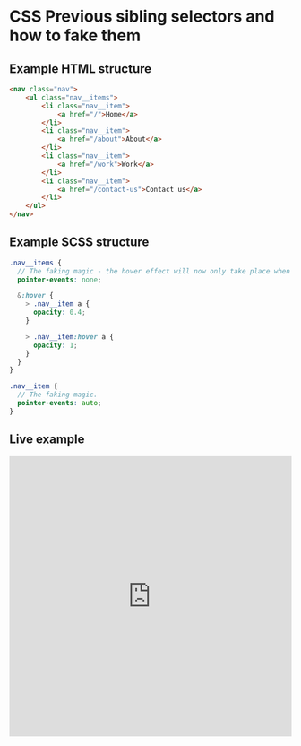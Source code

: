 # CSS Previous sibling selectors and how to fake them

## Example HTML structure
```html
<nav class="nav">
    <ul class="nav__items">
        <li class="nav__item">
            <a href="/">Home</a>
        </li>
        <li class="nav__item">
            <a href="/about">About</a>
        </li>
        <li class="nav__item">
            <a href="/work">Work</a>
        </li>
        <li class="nav__item">
            <a href="/contact-us">Contact us</a>
        </li>
    </ul>
</nav>
```

## Example SCSS structure
```scss
.nav__items {
  // The faking magic - the hover effect will now only take place when hovering on a child element.
  pointer-events: none;

  &:hover {
    > .nav__item a {
      opacity: 0.4;
    }

    > .nav__item:hover a {
      opacity: 1;
    }
  }
}

.nav__item {
  // The faking magic.
  pointer-events: auto;
}
```

## Live example
<iframe height="500" width="100%" scrolling="no" title="CSS Previous sibling selectors and how to fake them" src="https://codepen.io/jackkemm/embed/preview/XWPzNZK?default-tab=result&theme-id=default" frameborder="no" loading="lazy" allowtransparency="true" allowfullscreen="true">
  See the Pen <a href="https://codepen.io/jackkemm/pen/XWPzNZK">
  CSS Previous sibling selectors and how to fake them</a> by Jack Kemmish (<a href="https://codepen.io/jackkemm">@jackkemm</a>)
  on <a href="https://codepen.io">CodePen</a>.
</iframe>
